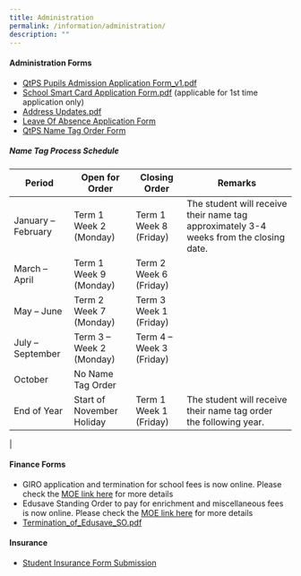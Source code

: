 ```yaml
---
title: Administration
permalink: /information/administration/
description: ""
---
```

#### **Administration Forms**

* [QtPS Pupils Admission Application Form\_v1.pdf](/files/QtPS%20Pupils%20Admission%20Application%20Form_v1.pdf)
* [School Smart Card Application Form.pdf](/files/School%20Smart%20Card%20Application%20Form.pdf)&nbsp;(applicable for 1st time application only)  
* [Address Updates.pdf](/files/Address%20Updates.pdf)
* [Leave Of Absence Application Form](https://form.gov.sg/60b9cff35cc341001290afc9)  
* [QtPS Name Tag Order Form](https://form.gov.sg/#!/5f8915edcaf67200118def88)

##### **Name Tag Process Schedule**

| Period | Open for Order | Closing Order | Remarks |
|---|---|---|---|
| January – February | Term 1 Week 2<br>(Monday) | Term 1 Week 8<br>(Friday) | The student will receive their name tag approximately 3-4 weeks from the closing date. |
| March – April | Term 1 Week 9<br> (Monday) | Term 2 Week 6<br>(Friday) |  |
| May – June | Term 2 Week 7<br>(Monday) | Term 3 Week 1<br>(Friday) |  |
| July – September | Term 3 – Week 2<br>(Monday) | Term 4 – Week 3 <br>(Friday) |  |
| October | No Name Tag Order |  |  |
| End of Year | Start of November Holiday | Term 1 Week 1 (Friday) | The student will receive their name tag order the following year. |
|

#### **Finance Forms**

<!--* [Edusave\_Application\_Form.pdf](/files/Edusave_Application_Form.pdf)
* [GIRO\_Application\_Form\_Nov20.pdf](/files/GIRO_Application_Form_Nov20.pdf)
<!--* [GIRO\_Termination\_Form.pdf](/files/GIRO_Termination_Form.pdf)-->
* GIRO application and termination for school fees is now online. Please check the [MOE link here](https://www.moe.gov.sg/financial-matters/fees?pt=GIRO) for more details
* Edusave Standing Order to pay for enrichment and miscellaneous fees is now online. Please check the [MOE link here](https://www.moe.gov.sg/financial-matters/edusave-account/usage-of-edusave-funds) for more details
* [Termination\_of\_Edusave\_SO.pdf](/files/Termination_of_Edusave_SO.pdf)

#### **Insurance**
* [Student Insurance Form Submission](https://studentgpa.incomegroupins.com.sg/#/)